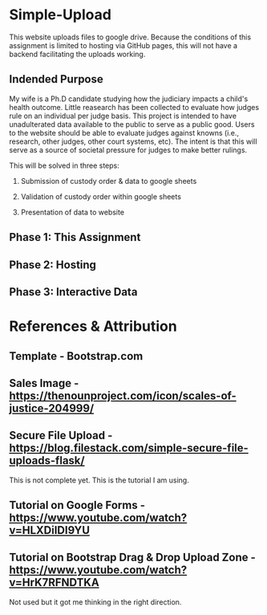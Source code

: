 # Simple-Upload

This website uploads files to google drive. Because the conditions of this assignment is limited to hosting via GitHub pages, this will not have a backend facilitating the uploads working.

## Indended Purpose

My wife is a Ph.D candidate studying how the judiciary impacts a child's health outcome. Little reasearch has been collected to evaluate how judges rule on an individual per judge basis. This project is intended to have unadulterated data available to the public to serve as a public good. Users to the website should be able to evaluate judges against knowns (i.e., research, other judges, other court systems, etc). The intent is that this will serve as a source of societal pressure for judges to make better rulings.

This will be solved in three steps:

1. Submission of custody order & data to google sheets

2. Validation of custody order within google sheets

3. Presentation of data to website

## Phase 1: This Assignment

## Phase 2: Hosting

## Phase 3: Interactive Data

# References & Attribution

## Template - Bootstrap.com

## Sales Image - https://thenounproject.com/icon/scales-of-justice-204999/

## Secure File Upload - https://blog.filestack.com/simple-secure-file-uploads-flask/

This is not complete yet. This is the tutorial I am using.

## Tutorial on Google Forms - https://www.youtube.com/watch?v=HLXDiIDI9YU

## Tutorial on Bootstrap Drag & Drop Upload Zone - https://www.youtube.com/watch?v=HrK7RFNDTKA

Not used but it got me thinking in the right direction.

